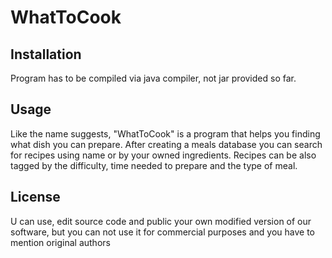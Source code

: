 # WhatToCook
<h2>Installation</h2>
Program has to be compiled via java compiler, not jar provided so far.
<h2>Usage</h2>
Like the name suggests, "WhatToCook" is a program that helps you finding what dish you can prepare. After creating a meals database you can
search for recipes using name or by your owned ingredients. Recipes can be also tagged by the difficulty, time needed to prepare and the type
of meal.
<h2>License</h2>
U can use, edit source code and public your own modified version of our software, but you can not use it for commercial purposes and you have
to mention original authors
